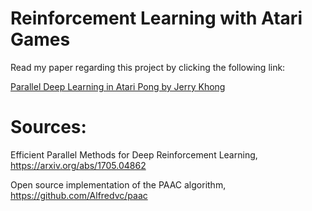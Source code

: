 # Reinforcement Learning with Atari Games

Read my paper regarding this project by clicking the following link: 

[Parallel Deep Learning in Atari Pong by Jerry Khong](https://github.com/jerrykhong/Atari-Deep-Learning/blob/master/deeplearning.pdf)


# Sources: 

Efficient Parallel Methods for Deep Reinforcement Learning, https://arxiv.org/abs/1705.04862

Open source implementation of the PAAC algorithm, https://github.com/Alfredvc/paac
